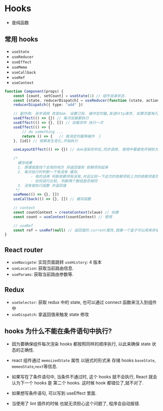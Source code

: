 # Hooks

-   是纯函数

## 常用 hooks

-   `useState`
-   `useReducer`
-   `useEffect`
-   `useMemo`
-   `useCallback`
-   `useRef`
-   `useContext`

```ts
function Component(props) {
    const [count, setCount] = useState(1) // 组件自身状态.
    const [state, reducerDispatch] = useReducer(function (state, action) {}, initState) // 管理比较复杂的数据类型.
    reducerDispatch({ type: "add" })

    // 副作用: 异步调用 改变dom. 设置订阅. 操作定时器,发送http请求, 如果页面有闪烁的问题,使用useLayoutEffect
    useEffect(() => {}) // 每次加载都执行
    useEffect(() => {}, []) // 加载完毕 执行一次
    useEffect(() => {
        // do something ...
        return () => {   // 取消定时器等操作  }
    }, [id]) // 依赖发生变化,开始执行

    useLayoutEffect(() => {}) // dom渲染完毕后,同步调用, 使用中要避免开销较大的操作

    /*
      缓存结果
      1. 原理就是找个全局的地方 将返回值和 依赖项存起来
      2. 每次执行时判断一下有没有 缓存,
            - 有的话再 判断依赖项有没有,并且比较一下这次的依赖项和上次的依赖项是否相同,相同则直接return 缓存值.
            - 如何进行比较, 判断两个数组是否相同
      3. 没有就执行函数 并返回值
     */
    useMemo(() => {}, [])
    useCallback(() => {}, []) // 缓存函数

    // context
    const countContext = createContext(vlaue) // 创建
    const count = useContext(countContext) // 使用

    // useRef
    const ref = useRef(null) // 返回值的.current属性,就像一个盒子可以用来存储任何值,且这个值的变化不会引起dom重新渲染.比如获取组件实例.
}
```

## React router

-   `useNavigate`: 实现页面跳转 `useHistory`: 4 版本
-   `useLocation`: 获取当前路由信息.
-   `useParams`: 获取当前路由参数等.

## Redux

-   `useSelector`: 获取 redux 中的 state, 也可以通过 connect 函数来注入到组件中
-   `useDispatch`: 拿返回值来触发 state 修改

## hooks 为什么不能在条件语句中执行?

-   因为要确保组件每次渲染 hooks 都按照同样的顺序执行, 以此来确保 state 状态的正确性.
-   react 组件通过 `memoizedState` 属性 以链式的形式来 存储 hooks `baseState`, `memeoState`,`next`等信息.

-   如果写在了条件语句中, 当条件不通过时, 这个 hooks 就不会执行, React 就会认为下一个 hooks 是 第二个 hooks. 这时候 hook 都错位了,就不对了.

-   如果想写条件语句, 可以写到 useEffect 里面.
-   当使用了 lint 插件的时候 也就无须担心这个问题了, 程序会自动报错.
